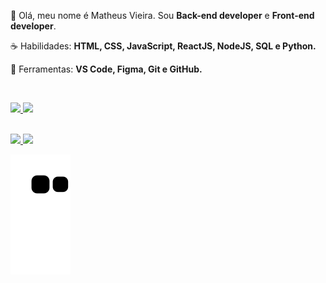 <p align="left"> 
 🖖 Olá, meu nome é Matheus Vieira. Sou <strong>Back-end developer</strong> e <strong>Front-end developer</strong>.
</p>

<p align="left">
 ☕ Habilidades: <strong>HTML, CSS, JavaScript, ReactJS, NodeJS, SQL e Python.</strong>
</p>

<p align="left">
  💼 Ferramentas: <strong>VS Code, Figma, Git e GitHub.</strong>
</p>


<br>

<p align="left">
  <a href="https://www.linkedin.com/in/matheus-vieira-936bbb162/" alt="Linkedin">
    <img src="https://img.shields.io/badge/-Linkedin-6610F2?style=for-the-badge&logo=Linkedin&logoColor=FFFFFF"/>
  </a>
  
  <a href = "matheusfont.123@gmail.com">
    <img src="https://img.shields.io/badge/Gmail-D14836?style=for-the-badge&logo=gmail&logoColor=white"/>
  </a>

</p>

<br>

<div>
  <a href="https://github.com/Matheus-Fontinele-Alves-Vieria">
  <img height="180em" src="https://github-readme-stats.vercel.app/api/top-langs/?username=Matheus-Fontinele-Alves-Vieria&layout=compact&langs_count=7&theme=dracula"/>
  <img height="180em" src="https://github-readme-stats.vercel.app/api?username=Matheus-Fontinele-Alves- Vieria&show_icons=true&theme=dracula&include_all_commits=true&count_private=true"/>
</div>
  
 ![Snake animation](https://github.com/Matheus-Fontinele-Alves-Vieria/Matheus-Fontinele-Alves-Vieria/blob/output/github-contribution-grid-snake.svg)
